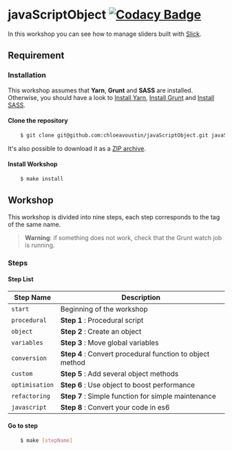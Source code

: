 # javaScriptObject [![Codacy Badge](https://api.codacy.com/project/badge/Grade/e6e980482afe4a7db430ab95e2b19afc)](https://www.codacy.com/app/cav/javaScriptObject?utm_source=github.com&amp;utm_medium=referral&amp;utm_content=chloeavoustin/javaScriptObject&amp;utm_campaign=Badge_Grade)

In this workshop you can see how to manage sliders built with [Slick](http://kenwheeler.github.io/slick/).

## Requirement

### Installation

This workshop assumes that **Yarn**, **Grunt** and **SASS** are installed. Otherwise, you should have a look to [Install Yarn](https://yarnpkg.com/en/docs/install#mac-stable), [Install Grunt](https://gruntjs.com/installing-grunt) and [Install SASS](https://sass-lang.com/install).

#### Clone the repository
```bash
    $ git clone git@github.com:chloeavoustin/javaScriptObject.git javaScriptObject 
```
It's also possible to download it as a [ZIP archive](https://github.com/chloeavoustin/javaScriptObject/archive/master.zip).
    
#### Install Workshop

```bash
    $ make install
```
## Workshop
This workshop is divided into nine steps, each step corresponds to the tag of the same name.
> **Warning**: if something does not work, check that the Grunt watch job is running.

### Steps

#### Step List

| Step Name | Description |
| ------------- | ------------- |
| `start` | Beginning of the workshop |
| `procedural` | **Step 1** : Procedural script |
| `object` | **Step 2** : Create an object |
| `variables` | **Step 3** :  Move global variables |
| `conversion` | **Step 4** : Convert procedural function to object method |
| `custom` | **Step 5** : Add several object methods |
| `optimisation` | **Step 6** : Use object to boost performance |
| `refactoring` | **Step 7** : Simple function for simple maintenance |
| `javascript`| **Step 8** : Convert your code in es6 |

#### Go to step

```bash
    $ make [stepName]
```

